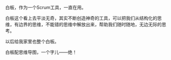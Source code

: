 白板，作为一个Scrum工具，一直在用。

白板这个看上去平淡无奇，其实不断创造神奇的工具，可以把我们从结构化的思维，有边界的思维，不能错的思维中解放出来，帮助我们随时随地，无边无际的思考。

以后给我家里也整个白板。

白板配思维导图，一个字儿——绝！



